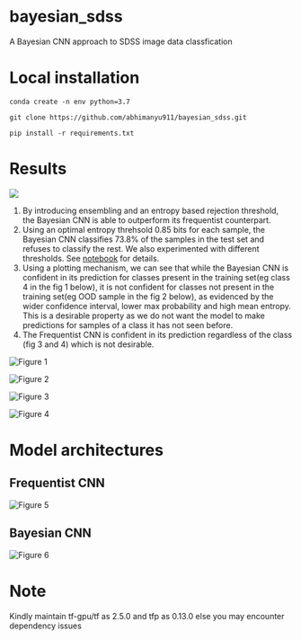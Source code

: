 # bayesian_sdss


A Bayesian CNN approach to SDSS image data classfication


# Local installation


```
conda create -n env python=3.7

git clone https://github.com/abhimanyu911/bayesian_sdss.git

pip install -r requirements.txt
```


# Results 


![](./results_table.png)


1. By introducing ensembling and an entropy based rejection threshold, the Bayesian CNN is able to outperform its frequentist counterpart. 
2. Using an optimal entropy threhsold 0.85 bits for each sample, the Bayesian CNN classifies 73.8% of the samples in the test set and refuses to classify the rest. We also experimented with different thresholds. See [notebook](./sdss_classification.ipynb) for details.
3. Using a plotting mechanism, we can see that while the Bayesian CNN is confident in its prediction for classes present in the training set(eg class 4 in the fig 1 below), it is not confident for classes not present in the training set(eg OOD sample in the fig 2 below), as evidenced by the wider confidence interval, lower max probability and high mean entropy. This is a desirable property as we do not want the model to make predictions for samples of a class it has not seen before.
4. The Frequentist CNN is confident in its prediction regardless of the class (fig 3 and 4) which is not desirable.


![**Figure 1**](./fig1.png)

![**Figure 2**](./fig2.png)

![**Figure 3**](./fig3.png)

![**Figure 4**](./fig4.png)


# Model architectures


## Frequentist CNN


![**Figure 5**](./frequentist.png)


## Bayesian CNN


![**Figure 6**](./bayesian.png)



# Note

Kindly maintain tf-gpu/tf as 2.5.0 and tfp as 0.13.0 else you may encounter dependency issues
